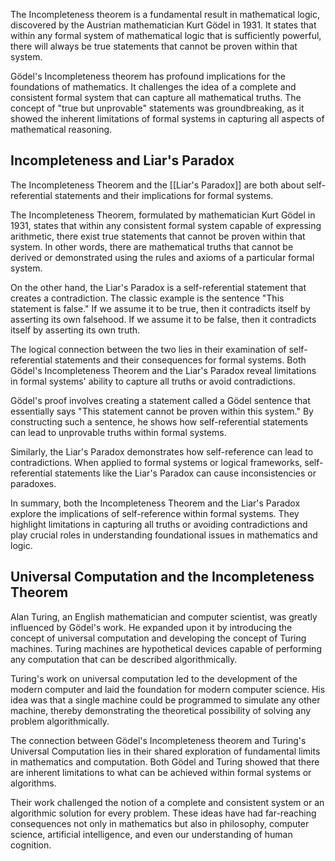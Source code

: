 The Incompleteness theorem is a fundamental result in mathematical logic, discovered by the Austrian mathematician Kurt Gödel in 1931. It states that within any formal system of mathematical logic that is sufficiently powerful, there will always be true statements that cannot be proven within that system.

Gödel's Incompleteness theorem has profound implications for the foundations of mathematics. It challenges the idea of a complete and consistent formal system that can capture all mathematical truths. The concept of "true but unprovable" statements was groundbreaking, as it showed the inherent limitations of formal systems in capturing all aspects of mathematical reasoning.

## Incompleteness and Liar's Paradox
The Incompleteness Theorem and the [[Liar's Paradox]] are both about self-referential statements and their implications for formal systems.

The Incompleteness Theorem, formulated by mathematician Kurt Gödel in 1931, states that within any consistent formal system capable of expressing arithmetic, there exist true statements that cannot be proven within that system. In other words, there are mathematical truths that cannot be derived or demonstrated using the rules and axioms of a particular formal system.

On the other hand, the Liar's Paradox is a self-referential statement that creates a contradiction. The classic example is the sentence "This statement is false." If we assume it to be true, then it contradicts itself by asserting its own falsehood. If we assume it to be false, then it contradicts itself by asserting its own truth.

The logical connection between the two lies in their examination of self-referential statements and their consequences for formal systems. Both Gödel's Incompleteness Theorem and the Liar's Paradox reveal limitations in formal systems' ability to capture all truths or avoid contradictions.

Gödel's proof involves creating a statement called a Gödel sentence that essentially says "This statement cannot be proven within this system." By constructing such a sentence, he shows how self-referential statements can lead to unprovable truths within formal systems.

Similarly, the Liar's Paradox demonstrates how self-reference can lead to contradictions. When applied to formal systems or logical frameworks, self-referential statements like the Liar's Paradox can cause inconsistencies or paradoxes.

In summary, both the Incompleteness Theorem and the Liar's Paradox explore the implications of self-reference within formal systems. They highlight limitations in capturing all truths or avoiding contradictions and play crucial roles in understanding foundational issues in mathematics and logic.

## Universal Computation and the Incompleteness Theorem
Alan Turing, an English mathematician and computer scientist, was greatly influenced by Gödel's work. He expanded upon it by introducing the concept of universal computation and developing the concept of Turing machines. Turing machines are hypothetical devices capable of performing any computation that can be described algorithmically.

Turing's work on universal computation led to the development of the modern computer and laid the foundation for modern computer science. His idea was that a single machine could be programmed to simulate any other machine, thereby demonstrating the theoretical possibility of solving any problem algorithmically.

The connection between Gödel's Incompleteness theorem and Turing's Universal Computation lies in their shared exploration of fundamental limits in mathematics and computation. Both Gödel and Turing showed that there are inherent limitations to what can be achieved within formal systems or algorithms.

Their work challenged the notion of a complete and consistent system or an algorithmic solution for every problem. These ideas have had far-reaching consequences not only in mathematics but also in philosophy, computer science, artificial intelligence, and even our understanding of human cognition.